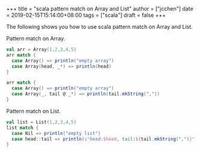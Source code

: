 +++
title = "scala pattern match on Array and List"
author = ["jcchen"]
date = 2019-02-15T15:14:00+08:00
tags = ["scala"]
draft = false
+++

The following shows you how to use scala pattern match on Array and List.

<!--more-->

Pattern match on Array.

```scala
val arr = Array(1,2,3,4,5)
arr match {
  case Array() => println("empty array")
  case Array(head, _*) => println(head)
}

arr match {
  case Array() => println("empty array")
  case Array(_, tail @ _*) => println(tail.mkString(","))
}
```

Pattern match on List.

```scala
val list = List(1,2,3,4,5)
list match {
  case Nil => println("empty list")
  case head::tail => println(s"head:$head, tail:${tail.mkString(",")}")
}
```
